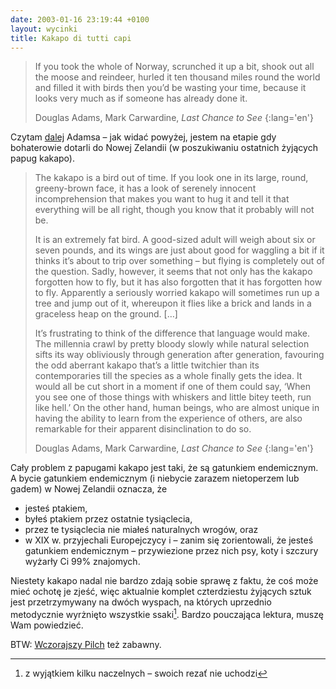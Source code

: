 ```yaml
---
date: 2003-01-16 23:19:44 +0100
layout: wycinki
title: Kakapo di tutti capi
---
```


> If you took the whole of Norway, scrunched it up a bit, shook out all the moose and reindeer, hurled it ten thousand miles round the world and filled it with birds then you’d be wasting your time, because it looks very much as if someone has already done it.
>
> Douglas Adams, Mark Carwardine, <cite>Last Chance to See</cite>
{:lang='en'}

Czytam [dalej](/hannibal-leicecter 'poprzedni wycinek o „Last Chance to See”') Adamsa – jak widać powyżej, jestem na etapie gdy bohaterowie dotarli do Nowej Zelandii (w poszukiwaniu ostatnich żyjących papug kakapo).

> The kakapo is a bird out of time. If you look one in its large, round, greeny-brown face, it has a look of serenely innocent incomprehension that makes you want to hug it and tell it that everything will be all right, though you know that it probably will not be.
>
> It is an extremely fat bird. A good-sized adult will weigh about six or seven pounds, and its wings are just about good for waggling a bit if it thinks it’s about to trip over something – but flying is completely out of the question. Sadly, however, it seems that not only has the kakapo forgotten how to fly, but it has also forgotten that it has forgotten how to fly. Apparently a seriously worried kakapo will sometimes run up a tree and jump out of it, whereupon it flies like a brick and lands in a graceless heap on the ground. […]
>
> It’s frustrating to think of the difference that language would make. The millennia crawl by pretty bloody slowly while natural selection sifts its way obliviously through generation after generation, favouring the odd aberrant kakapo that’s a little twitchier than its contemporaries till the species as a whole finally gets the idea. It would all be cut short in a moment if one of them could say, ‘When you see one of those things with whiskers and little bitey teeth, run like hell.’ On the other hand, human beings, who are almost unique in having the ability to learn from the experience of others, are also remarkable for their apparent disinclination to do so.
>
> Douglas Adams, Mark Carwardine, <cite>Last Chance to See</cite>
{:lang='en'}

Cały problem z papugami kakapo jest taki, że są gatunkiem endemicznym. A bycie gatunkiem endemicznym (i niebycie zarazem nietoperzem lub gadem) w Nowej Zelandii oznacza, że

* jesteś ptakiem,
* byłeś ptakiem przez ostatnie tysiąclecia,
* przez te tysiąclecia nie miałeś naturalnych wrogów, oraz
* w XIX w. przyjechali Europejczycy i – zanim się zorientowali, że jesteś gatunkiem endemicznym – przywiezione przez nich psy, koty i szczury wyżarły Ci 99% znajomych.

Niestety kakapo nadal nie bardzo zdają sobie sprawę z faktu, że coś może mieć ochotę je zjeść, więc aktualnie komplet czterdziestu żyjących sztuk jest przetrzymywany na dwóch wyspach, na których uprzednio metodycznie wyrżnięto wszystkie ssaki[^1]. Bardzo pouczająca lektura, muszę Wam powiedzieć.

BTW: [Wczorajszy Pilch](http://archiwum.polityka.pl/art/dziennik-zlych-przeczuc,377347.html 'Dziennik złych przeczuć') też zabawny.

[^1]: z wyjątkiem kilku naczelnych – swoich rezať nie uchodzi
